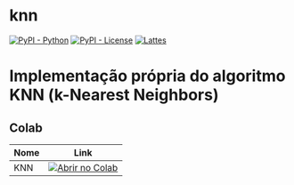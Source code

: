 # knn

[![PyPI - Python](https://img.shields.io/badge/python-v3.6+-blue.svg)](https://pypi.org/project/bertopic/)
[![PyPI - License](https://img.shields.io/badge/license-MIT-green.svg)](https://github.com/mediote/twAnalytics/blob/main/LICENSE)
[![Lattes](https://img.shields.io/badge/Lattes-CNPq-blueviolet)](http://lattes.cnpq.br/2455024624300452)


# Implementação própria do algoritmo KNN (k-Nearest Neighbors) 


## Colab 

| Nome  | Link  |
|---|---|
| KNN  | [![Abrir no Colab](https://colab.research.google.com/assets/colab-badge.svg)](https://colab.research.google.com/github/mediote/knn/blob/main/knn.ipynb)  |



